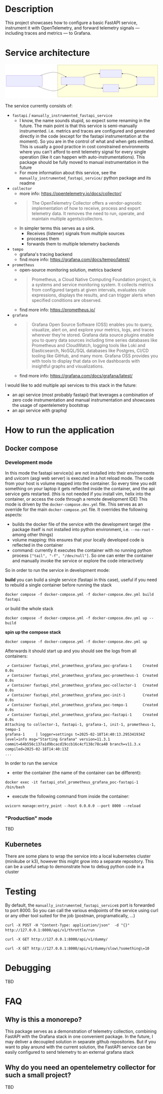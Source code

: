 # Description

This project showcases how to configure a basic FastAPI service, instrument it with OpenTelemetry, and forward telemetry signals — including traces and metrics — to Grafana.


# Service architecture

![Architecture Diagram](documentation_assets/service_architecture.mmd.svg)

The service currently consists of:
- `fastapi` / `manually_instrumented_fastapi_service`
  - I know, the name sounds stupid, so expect some renaming in the future. The main point is that this service is semi-manually instrumented. i.e. metrics and traces are configured and generated directly in the code (except for the fastapi instrumentation at the moment). So you are in the control of what and when gets emitted. This is usually a good practice in cost constrained environments where you can't afford to emit telemetry signal for every single operation (like it can happen with auto-instrumentations). This package should be fully moved to manual instrumentation in the future
  - For more information about this service, see the `manually_instrumented_fastapi_service/` python package and its readme
- `collector`
  - more info: https://opentelemetry.io/docs/collector/
  - > The OpenTelemetry Collector offers a vendor-agnostic implementation of how to receive, process and export telemetry data. It removes the need to run, operate, and maintain multiple agents/collectors.
  - In simpler terms this serves as a sink. 
    - Receives (listener) signals from multiple sources
    - processes them
    - forwards them to multiple telemetry backends
- `tempo`
  - grafana's tracing backend
  - find more info: https://grafana.com/docs/tempo/latest/
- `prometheus`
  - open-source monitoring solution, metrics backend
  - > Prometheus, a Cloud Native Computing Foundation project, is a systems and service monitoring system. It collects metrics from configured targets at given intervals, evaluates rule expressions, displays the results, and can trigger alerts when specified conditions are observed.
  - find more info: https://prometheus.io/
- `grafana`
  - > Grafana Open Source Software (OSS) enables you to query, visualize, alert on, and explore your metrics, logs, and traces wherever they’re stored. Grafana data source plugins enable you to query data sources including time series databases like Prometheus and CloudWatch, logging tools like Loki and Elasticsearch, NoSQL/SQL databases like Postgres, CI/CD tooling like GitHub, and many more. Grafana OSS provides you with tools to display that data on live dashboards with insightful graphs and visualizations.
  - find more info: https://grafana.com/docs/grafana/latest/

I would like to add multiple api services to this stack in the future:
- an api service (most probably fastapi) that leverages a combination of zero code instrumentation and manual instrumentation and showcases the usage of opentelemetry bootstrap
- an api service with graphql 


# How to run the application

## Docker compose

### Development mode
In this mode the fastapi service(s) are not installed into their environments and uvicorn (asgi web server) is executed in a hot reload mode.
The code from your host is volume mapped into the container. So every time you edit something on your laptop it gets reflected inside the container, and the api service gets restarted. (this is not needed if you install vim, helix into the container, or access the code through a remote development IDE)
This mode is driven by the `docker-compose.dev.yml` file. This serves as an override for the main `docker-compose.yml` file. 
It overrides the following aspects:
- builds the docker file of the service with the development target (the package itself is not installed into python environment, i.e. `--no-root` - among other things)
- volume mapping: this ensures that your locally developed code is reflected in the container
- command: currently it executes the container with no running python process `["tail", "-f", "/dev/null"]`. So one can enter the container and manually invoke the service or explore the code interactively

So in order to run the service in development mode:

**build**
you can build a single service (fastapi in this case), useful if you need to rebuild a single container before running the stack
```shell
docker compose -f docker-compose.yml -f docker-compose.dev.yml build fastapi
```

or build the whole stack
```shell
docker compose -f docker-compose.yml -f docker-compose.dev.yml up --build
```

**spin up the compose stack**
```shell
docker compose -f docker-compose.yml -f docker-compose.dev.yml up
```

Afterwards it should start up and you should see the logs from all containers:
```shell
 ✔ Container fastapi_otel_prometheus_grafana_poc-grafana-1     Created                                                                                                               0.0s 
 ✔ Container fastapi_otel_prometheus_grafana_poc-prometheus-1  Created                                                                                                               0.0s 
 ✔ Container fastapi_otel_prometheus_grafana_poc-collector-1   Created                                                                                                               0.0s 
 ✔ Container fastapi_otel_prometheus_grafana_poc-init-1        Created                                                                                                               0.0s 
 ✔ Container fastapi_otel_prometheus_grafana_poc-tempo-1       Created                                                                                                               0.0s 
 ✔ Container fastapi_otel_prometheus_grafana_poc-fastapi-1     Created                                                                                                               0.0s 
Attaching to collector-1, fastapi-1, grafana-1, init-1, prometheus-1, tempo-1
grafana-1     | logger=settings t=2025-02-18T14:40:13.295341934Z level=info msg="Starting Grafana" version=11.3.1 commit=64b556c137a1d9bcacd19ccb16c4cf138c78ca40 branch=v11.3.x compiled=2025-02-18T14:40:13Z
...
```

In order to run the service
 
- enter the container (the name of the container can be different): 
```shell
docker exec -it fastapi_otel_prometheus_grafana_poc-fastapi-1 /bin/bash
```

- execute the following command from inside the container:
```shell
uvicorn manage:entry_point --host 0.0.0.0 --port 8000 --reload
```



### "Production" mode
TBD

## Kubernetes
There are some plans to wrap the service into a local kubernetes cluster (minikube or k3), however this might grow into a separate repository.
This can be a useful setup to demonstrate how to debug python code in a cluster

# Testing
By default, the `manually_instrumented_fastapi_service`s port is forwarded to port 8000. So you can call the various endpoints of the service
using curl or any other tool suited for the job (postman, programatically, ...)

```shell
curl -X POST -H "Content-Type: application/json"  -d "{}" http://127.0.0.1:8000/api/v1/throttle/run
```

```shell
curl -X GET http://127.0.0.1:8000/api/v1/dummy/
```

```shell
curl -X GET http://127.0.0.1:8000/api/v1/dummy/slow\?something\=10
```

# Debugging
TBD


# FAQ

## Why is this a monorepo?
This package serves as a demonstration of telemetry collection, combining FastAPI with the Grafana stack in one convenient package.
In the future, I may deliver a decoupled solution in separate github repositories. 
But if you want to play around with the current solution, the FastAPI service can be easily configured to send telemetry to an external grafana stack

## Why do you need an opentelemetry collector for such a small project?
TBD
